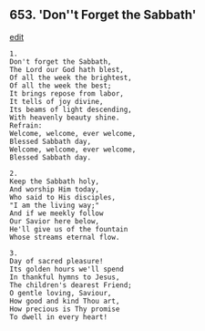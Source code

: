 
## 653.  'Don''t Forget the Sabbath'
[edit](https://docs.google.com/document/d/13t2A%2Du7Ow41WZetI6YRYj6Rj7Vdxo5bv/edit?mode=html)




    1.
    Don't forget the Sabbath, 
    The Lord our God hath blest, 
    Of all the week the brightest, 
    Of all the week the best; 
    It brings repose from labor, 
    It tells of joy divine, 
    Its beams of light descending, 
    With heavenly beauty shine. 
    Refrain:
    Welcome, welcome, ever welcome, 
    Blessed Sabbath day, 
    Welcome, welcome, ever welcome, 
    Blessed Sabbath day. 

    2.
    Keep the Sabbath holy, 
    And worship Him today, 
    Who said to His disciples, 
    "I am the living way;" 
    And if we meekly follow 
    Our Savior here below, 
    He'll give us of the fountain 
    Whose streams eternal flow. 

    3.
    Day of sacred pleasure! 
    Its golden hours we'll spend 
    In thankful hymns to Jesus, 
    The children's dearest Friend; 
    O gentle loving, Saviour, 
    How good and kind Thou art, 
    How precious is Thy promise 
    To dwell in every heart!
